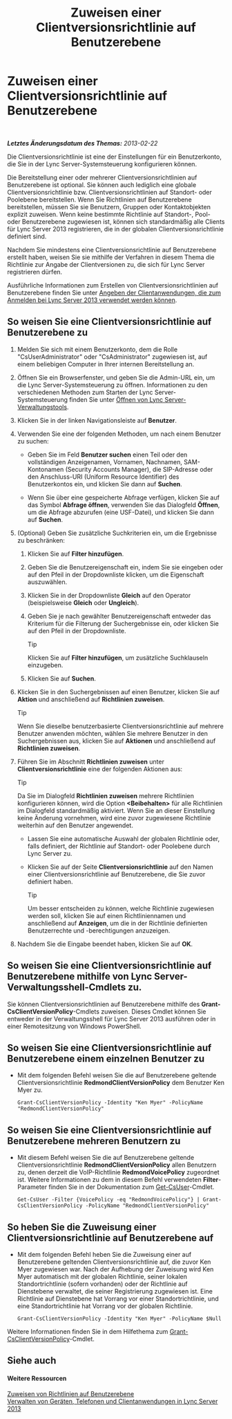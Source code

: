 ﻿---
title: Zuweisen einer Clientversionsrichtlinie auf Benutzerebene
TOCTitle: Zuweisen einer Clientversionsrichtlinie auf Benutzerebene
ms:assetid: f7e8ba2f-62dc-4e7d-8b63-682986f10240
ms:mtpsurl: https://technet.microsoft.com/de-de/library/Gg182607(v=OCS.15)
ms:contentKeyID: 49295947
ms.date: 05/19/2016
mtps_version: v=OCS.15
ms.translationtype: HT
---

# Zuweisen einer Clientversionsrichtlinie auf Benutzerebene

 

_**Letztes Änderungsdatum des Themas:** 2013-02-22_

Die Clientversionsrichtlinie ist eine der Einstellungen für ein Benutzerkonto, die Sie in der Lync Server-Systemsteuerung konfigurieren können.

Die Bereitstellung einer oder mehrerer Clientversionsrichtlinien auf Benutzerebene ist optional. Sie können auch lediglich eine globale Clientversionsrichtlinie bzw. Clientversionsrichtlinien auf Standort- oder Poolebene bereitstellen. Wenn Sie Richtlinien auf Benutzerebene bereitstellen, müssen Sie sie Benutzern, Gruppen oder Kontaktobjekten explizit zuweisen. Wenn keine bestimmte Richtlinie auf Standort-, Pool- oder Benutzerebene zugewiesen ist, können sich standardmäßig alle Clients für Lync Server 2013 registrieren, die in der globalen Clientversionsrichtlinie definiert sind.

Nachdem Sie mindestens eine Clientversionsrichtlinie auf Benutzerebene erstellt haben, weisen Sie sie mithilfe der Verfahren in diesem Thema die Richtlinie zur Angabe der Clientversionen zu, die sich für Lync Server registrieren dürfen.

Ausführliche Informationen zum Erstellen von Clientversionsrichtlinien auf Benutzerebene finden Sie unter [Angeben der Clientanwendungen, die zum Anmelden bei Lync Server 2013 verwendet werden können](lync-server-2013-specifying-the-client-applications-that-can-be-used-to-log-on-to-lync-server-2013.md).

## So weisen Sie eine Clientversionsrichtlinie auf Benutzerebene zu

1.  Melden Sie sich mit einem Benutzerkonto, dem die Rolle "CsUserAdministrator" oder "CsAdministrator" zugewiesen ist, auf einem beliebigen Computer in Ihrer internen Bereitstellung an.

2.  Öffnen Sie ein Browserfenster, und geben Sie die Admin-URL ein, um die Lync Server-Systemsteuerung zu öffnen. Informationen zu den verschiedenen Methoden zum Starten der Lync Server-Systemsteuerung finden Sie unter [Öffnen von Lync Server-Verwaltungstools](lync-server-2013-open-lync-server-administrative-tools.md).

3.  Klicken Sie in der linken Navigationsleiste auf **Benutzer**.

4.  Verwenden Sie eine der folgenden Methoden, um nach einem Benutzer zu suchen:
    
      - Geben Sie im Feld **Benutzer suchen** einen Teil oder den vollständigen Anzeigenamen, Vornamen, Nachnamen, SAM-Kontonamen (Security Accounts Manager), die SIP-Adresse oder den Anschluss-URI (Uniform Resource Identifier) des Benutzerkontos ein, und klicken Sie dann auf **Suchen**.
    
      - Wenn Sie über eine gespeicherte Abfrage verfügen, klicken Sie auf das Symbol **Abfrage öffnen**, verwenden Sie das Dialogfeld **Öffnen**, um die Abfrage abzurufen (eine USF-Datei), und klicken Sie dann auf **Suchen**.

5.  (Optional) Geben Sie zusätzliche Suchkriterien ein, um die Ergebnisse zu beschränken:
    
    1.  Klicken Sie auf **Filter hinzufügen**.
    
    2.  Geben Sie die Benutzereigenschaft ein, indem Sie sie eingeben oder auf den Pfeil in der Dropdownliste klicken, um die Eigenschaft auszuwählen.
    
    3.  Klicken Sie in der Dropdownliste **Gleich** auf den Operator (beispielsweise **Gleich** oder **Ungleich**).
    
    4.  Geben Sie je nach gewählter Benutzereigenschaft entweder das Kriterium für die Filterung der Suchergebnisse ein, oder klicken Sie auf den Pfeil in der Dropdownliste.
        

        > [!TIP]
        > Klicken Sie auf <STRONG>Filter hinzufügen</STRONG>, um zusätzliche Suchklauseln einzugeben.

    
    5.  Klicken Sie auf **Suchen**.

6.  Klicken Sie in den Suchergebnissen auf einen Benutzer, klicken Sie auf **Aktion** und anschließend auf **Richtlinien zuweisen**.
    

    > [!TIP]
    > Wenn Sie dieselbe benutzerbasierte Clientversionsrichtlinie auf mehrere Benutzer anwenden möchten, wählen Sie mehrere Benutzer in den Suchergebnissen aus, klicken Sie auf <STRONG>Aktionen</STRONG> und anschließend auf <STRONG>Richtlinien zuweisen</STRONG>.



7.  Führen Sie im Abschnitt **Richtlinien zuweisen** unter **Clientversionsrichtlinie** eine der folgenden Aktionen aus:
    

    > [!TIP]
    > Da Sie im Dialogfeld <STRONG>Richtlinien zuweisen</STRONG> mehrere Richtlinien konfigurieren können, wird die Option <STRONG>&lt;Beibehalten&gt;</STRONG> für alle Richtlinien im Dialogfeld standardmäßig aktiviert. Wenn Sie an dieser Einstellung keine Änderung vornehmen, wird eine zuvor zugewiesene Richtlinie weiterhin auf den Benutzer angewendet.

    
      - Lassen Sie eine automatische Auswahl der globalen Richtlinie oder, falls definiert, der Richtlinie auf Standort- oder Poolebene durch Lync Server zu.
    
      - Klicken Sie auf der Seite **Clientversionsrichtlinie** auf den Namen einer Clientversionsrichtlinie auf Benutzerebene, die Sie zuvor definiert haben.
        

        > [!TIP]
        > Um besser entscheiden zu können, welche Richtlinie zugewiesen werden soll, klicken Sie auf einen Richtliniennamen und anschließend auf <STRONG>Anzeigen</STRONG>, um die in der Richtlinie definierten Benutzerrechte und -berechtigungen anzuzeigen.



8.  Nachdem Sie die Eingabe beendet haben, klicken Sie auf **OK**.

## So weisen Sie eine Clientversionsrichtlinie auf Benutzerebene mithilfe von Lync Server-Verwaltungsshell-Cmdlets zu.

Sie können Clientversionsrichtlinien auf Benutzerebene mithilfe des **Grant-CsClientVersionPolicy**-Cmdlets zuweisen. Dieses Cmdlet können Sie entweder in der Verwaltungsshell für Lync Server 2013 ausführen oder in einer Remotesitzung von Windows PowerShell.

## So weisen Sie eine Clientversionsrichtlinie auf Benutzerebene einem einzelnen Benutzer zu

  - Mit dem folgenden Befehl weisen Sie die auf Benutzerebene geltende Clientversionsrichtlinie **RedmondClientVersionPolicy** dem Benutzer Ken Myer zu.
    
        Grant-CsClientVersionPolicy -Identity "Ken Myer" -PolicyName "RedmondClientVersionPolicy"

## So weisen Sie eine Clientversionsrichtlinie auf Benutzerebene mehreren Benutzern zu

  - Mit diesem Befehl weisen Sie die auf Benutzerebene geltende Clientversionsrichtlinie **RedmondClientVersionPolicy** allen Benutzern zu, denen derzeit die VoIP-Richtlinie **RedmondVoicePolicy** zugeordnet ist. Weitere Informationen zu dem in diesem Befehl verwendeten **Filter**-Parameter finden Sie in der Dokumentation zum [Get-CsUser](get-csuser.md)-Cmdlet.
    
        Get-CsUser -Filter {VoicePolicy -eq "RedmondVoicePolicy"} | Grant-CsClientVersionPolicy -PolicyName "RedmondClientVersionPolicy"

## So heben Sie die Zuweisung einer Clientversionsrichtlinie auf Benutzerebene auf

  - Mit dem folgenden Befehl heben Sie die Zuweisung einer auf Benutzerebene geltenden Clientversionsrichtlinie auf, die zuvor Ken Myer zugewiesen war. Nach der Aufhebung der Zuweisung wird Ken Myer automatisch mit der globalen Richtlinie, seiner lokalen Standortrichtlinie (sofern vorhanden) oder der Richtlinie auf Dienstebene verwaltet, die seiner Registrierung zugewiesen ist. Eine Richtlinie auf Dienstebene hat Vorrang vor einer Standortrichtlinie, und eine Standortrichtlinie hat Vorrang vor der globalen Richtlinie.
    
        Grant-CsClientVersionPolicy -Identity "Ken Myer" -PolicyName $Null

Weitere Informationen finden Sie in dem Hilfethema zum [Grant-CsClientVersionPolicy](grant-csclientversionpolicy.md)-Cmdlet.

## Siehe auch

#### Weitere Ressourcen

[Zuweisen von Richtlinien auf Benutzerebene](lync-server-2013-assigning-per-user-policies.md)  
[Verwalten von Geräten, Telefonen und Clientanwendungen in Lync Server 2013](lync-server-2013-managing-devices-phones-and-client-applications.md)

